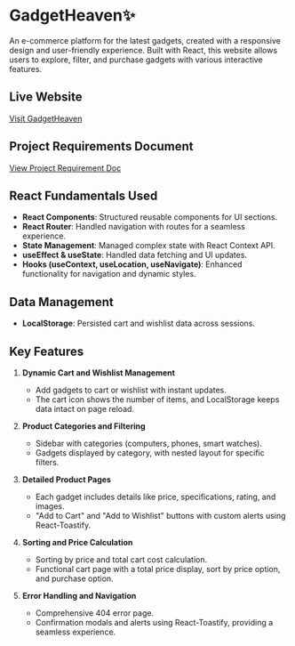 # GadgetHeaven✨

An e-commerce platform for the latest gadgets, created with a responsive design and user-friendly experience. Built with React, this website allows users to explore, filter, and purchase gadgets with various interactive features.

## Live Website

[Visit GadgetHeaven](https://gadget_heaven.surge.sh/) <!-- Insert live link here -->

## Project Requirements Document

[View Project Requirement Doc](https://requirementdoc.tiiny.site/) <!-- Insert PDF link if available online -->

## React Fundamentals Used

- **React Components**: Structured reusable components for UI sections.
- **React Router**: Handled navigation with routes for a seamless experience.
- **State Management**: Managed complex state with React Context API.
- **useEffect & useState**: Handled data fetching and UI updates.
- **Hooks (useContext, useLocation, useNavigate)**: Enhanced functionality for navigation and dynamic styles.

## Data Management

- **LocalStorage**: Persisted cart and wishlist data across sessions.

## Key Features

1. **Dynamic Cart and Wishlist Management**
   - Add gadgets to cart or wishlist with instant updates.
   - The cart icon shows the number of items, and LocalStorage keeps data intact on page reload.
   
2. **Product Categories and Filtering**
   - Sidebar with categories (computers, phones, smart watches).
   - Gadgets displayed by category, with nested layout for specific filters.
   
3. **Detailed Product Pages**
   - Each gadget includes details like price, specifications, rating, and images.
   - "Add to Cart" and "Add to Wishlist" buttons with custom alerts using React-Toastify.
   
4. **Sorting and Price Calculation**
   - Sorting by price and total cart cost calculation.
   - Functional cart page with a total price display, sort by price option, and purchase option.
   
5. **Error Handling and Navigation**
   - Comprehensive 404 error page.
   - Confirmation modals and alerts using React-Toastify, providing a seamless experience.

